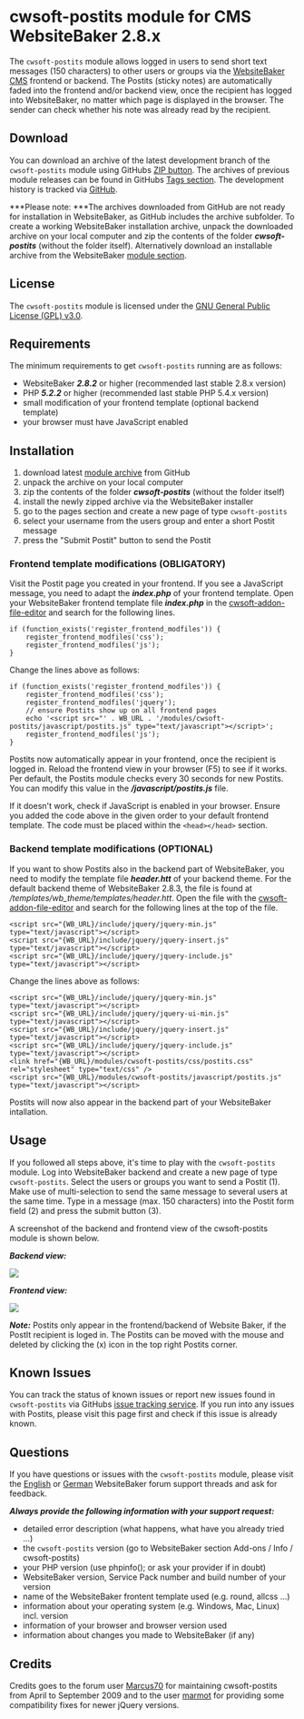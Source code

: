 # cwsoft-postits module for CMS WebsiteBaker 2.8.x
The `cwsoft-postits` module allows logged in users to send short text messages (150 characters) to other users or groups via the [WebsiteBaker CMS](http://www.websitebaker2.org) frontend or backend. The Postits (sticky notes) are automatically faded into the frontend and/or backend view, once the recipient has logged into WebsiteBaker, no matter which page is displayed in the browser. The sender can check whether his note was already read by the recipient.

## Download
You can download an archive of the latest development branch of the `cwsoft-postits` module using GitHubs [ZIP button](https://github.com/cwsoft/wb-cwsoft-postits/archive/master.zip). The archives of previous module releases can be found in GitHubs [Tags section](https://github.com/cwsoft/wb-cwsoft-postits/tags). The development history is tracked via [GitHub](https://github.com/cwsoft/wb-cwsoft-postits/commits/master).

***Please note: ***The archives downloaded from GitHub are not ready for installation in WebsiteBaker, as GitHub includes the archive subfolder. To create a working WebsiteBaker installation archive, unpack the downloaded archive on your local computer and zip the contents of the folder ***cwsoft-postits*** (without the folder itself). Alternatively download an installable archive from the WebsiteBaker [module section](http://addons.websitebaker2.org/pages/en/browse-add-ons.php).

## License
The `cwsoft-postits` module is licensed under the [GNU General Public License (GPL) v3.0](http://www.gnu.org/licenses/gpl-3.0.html).

## Requirements

The minimum requirements to get `cwsoft-postits` running are as follows:

- WebsiteBaker ***2.8.2*** or higher (recommended last stable 2.8.x version)
- PHP ***5.2.2*** or higher (recommended last stable PHP 5.4.x version)
- small modification of your frontend template (optional backend template)
- your browser must have JavaScript enabled

## Installation
1. download latest [module archive](https://github.com/cwsoft/wb-cwsoft-postits/archive/master.zip) from GitHub
2. unpack the archive on your local computer
3. zip the contents of the folder ***cwsoft-postits*** (without the folder itself)
4. install the newly zipped archive via the WebsiteBaker installer
5. go to the pages section and create a new page of type `cwsoft-postits`
6. select your username from the users group and enter a short Postit message
7. press the "Submit Postit" button to send the Postit

### Frontend template modifications (OBLIGATORY)

Visit the Postit page you created in your frontend. If you see a JavaScript message, you need to adapt the ***index.php*** of your frontend template. Open your WebsiteBaker frontend template file ***index.php*** in the [cwsoft-addon-file-editor](https://github.com/cwsoft/wb-cwsoft-addon-file-editor#readme) and search for the following lines. 

	if (function_exists('register_frontend_modfiles')) {
		register_frontend_modfiles('css');
		register_frontend_modfiles('js');
	}

Change the lines above as follows:

	if (function_exists('register_frontend_modfiles')) {
		register_frontend_modfiles('css');
		register_frontend_modfiles('jquery');
        // ensure Postits show up on all frontend pages
        echo '<script src="' . WB_URL . '/modules/cwsoft-postits/javascript/postits.js" type="text/javascript"></script>';
		register_frontend_modfiles('js');
	}

Postits now automatically appear in your frontend, once the recipient is logged in. Reload the frontend view in your browser (F5) to see if it works. Per default, the Postits module checks every 30 seconds for new Postits. You can modify this value in the ***/javascript/postits.js*** file.

If it doesn't work, check if JavaScript is enabled in your browser. Ensure you added the code above in the given order to your default frontend template. The code must be placed within the `<head></head>` section.

### Backend template modifications (OPTIONAL)

If you want to show Postits also in the backend part of WebsiteBaker, you need to modify the template file ***header.htt*** of your backend theme. For the default backend theme of WebsiteBaker 2.8.3, the file is found at */templates/wb_theme/templates/header.htt*. Open the file with the [cwsoft-addon-file-editor](https://github.com/cwsoft/wb-cwsoft-addon-file-editor#readme) and search for the following lines at the top of the file.

	<script src="{WB_URL}/include/jquery/jquery-min.js" type="text/javascript"></script>
	<script src="{WB_URL}/include/jquery/jquery-insert.js" type="text/javascript"></script>
	<script src="{WB_URL}/include/jquery/jquery-include.js" type="text/javascript"></script>

Change the lines above as follows:

	<script src="{WB_URL}/include/jquery/jquery-min.js" type="text/javascript"></script>
	<script src="{WB_URL}/include/jquery/jquery-ui-min.js" type="text/javascript"></script>
	<script src="{WB_URL}/include/jquery/jquery-insert.js" type="text/javascript"></script>
	<script src="{WB_URL}/include/jquery/jquery-include.js" type="text/javascript"></script>
	<link href="{WB_URL}/modules/cwsoft-postits/css/postits.css" rel="stylesheet" type="text/css" />
	<script src="{WB_URL}/modules/cwsoft-postits/javascript/postits.js" type="text/javascript"></script>

Postits will now also appear in the backend part of your WebsiteBaker intallation.

## Usage

If you followed all steps above, it's time to play with the `cwsoft-postits` module. Log into WebsiteBaker backend and create a new page of type `cwsoft-postits`. Select the users or groups you want to send a Postit (1). Make use of multi-selection to send the same message to several users at the same time. Type in a message (max. 150 characters) into the Postit form field (2) and press the submit button (3).

A screenshot of the backend and frontend view of the cwsoft-postits module is shown below.

***Backend view:***

![](https://github.com/cwsoft/wb-cwsoft-postits/raw/master/.screenshots/cwsoft-postits-backend-view.png) 

***Frontend view:***

![](https://github.com/cwsoft/wb-cwsoft-postits/raw/master/.screenshots/cwsoft-postits-frontend-view.png) 

***Note:*** Postits only appear in the frontend/backend of Website Baker, if the PostIt recipient is loged in. The Postits can be moved with the mouse and deleted by clicking the (x) icon in the top right Postits corner.

## Known Issues
You can track the status of known issues or report new issues found in `cwsoft-postits` via GitHubs [issue tracking service](https://github.com/cwsoft/wb-cwsoft-postits/issues). If you run into any issues with Postits, please visit this page first and check if this issue is already known.

## Questions
If you have questions or issues with the `cwsoft-postits` module, please visit the [English](http://www.websitebaker2.org/forum/index.php/topic,24901.0.html) or [German](http://www.websitebaker2.org/forum/index.php/topic,24897.0.html) WebsiteBaker forum support threads and ask for feedback.

***Always provide the following information with your support request:***

 - detailed error description (what happens, what have you already tried ...)
 - the `cwsoft-postits` version (go to WebsiteBaker section Add-ons / Info / cwsoft-postits)
 - your PHP version (use phpinfo(); or ask your provider if in doubt)
 - WebsiteBaker version, Service Pack number and build number of your version
 - name of the WebsiteBaker frontent template used (e.g. round, allcss ...)
 - information about your operating system (e.g. Windows, Mac, Linux) incl. version
 - information of your browser and browser version used
 - information about changes you made to WebsiteBaker (if any)

## Credits
Credits goes to the forum user [Marcus70](http://www.websitebaker2.org/forum/index.php?action=profile;u=12071) for maintaining cwsoft-postits from April to September 2009 and to the user [marmot](http://www.websitebaker2.org/forum/index.php?action=profile;u=19102) for providing some compatibility fixes for newer jQuery versions.